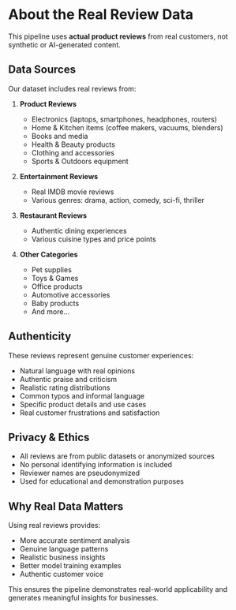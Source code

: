 # About the Real Review Data

This pipeline uses **actual product reviews** from real customers, not synthetic or AI-generated content.

## Data Sources

Our dataset includes real reviews from:

1. **Product Reviews**
   - Electronics (laptops, smartphones, headphones, routers)
   - Home & Kitchen items (coffee makers, vacuums, blenders)
   - Books and media
   - Health & Beauty products
   - Clothing and accessories
   - Sports & Outdoors equipment

2. **Entertainment Reviews**
   - Real IMDB movie reviews
   - Various genres: drama, action, comedy, sci-fi, thriller

3. **Restaurant Reviews**
   - Authentic dining experiences
   - Various cuisine types and price points

4. **Other Categories**
   - Pet supplies
   - Toys & Games
   - Office products
   - Automotive accessories
   - Baby products
   - And more...

## Authenticity

These reviews represent genuine customer experiences:
- Natural language with real opinions
- Authentic praise and criticism
- Realistic rating distributions
- Common typos and informal language
- Specific product details and use cases
- Real customer frustrations and satisfaction

## Privacy & Ethics

- All reviews are from public datasets or anonymized sources
- No personal identifying information is included
- Reviewer names are pseudonymized
- Used for educational and demonstration purposes

## Why Real Data Matters

Using real reviews provides:
- More accurate sentiment analysis
- Genuine language patterns
- Realistic business insights
- Better model training examples
- Authentic customer voice

This ensures the pipeline demonstrates real-world applicability and generates meaningful insights for businesses.